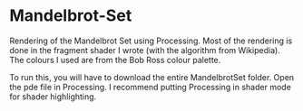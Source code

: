 # Mandelbrot-Set
Rendering of the Mandelbrot Set using Processing. Most of the rendering is done in the fragment shader I wrote (with the algorithm from Wikipedia). The colours I used are from the Bob Ross colour palette.

To run this, you will have to download the entire MandelbrotSet folder. Open the pde file in Processing. I recommend putting Processing in shader mode for shader highlighting.
